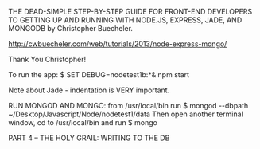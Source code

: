THE DEAD-SIMPLE STEP-BY-STEP GUIDE FOR FRONT-END DEVELOPERS TO GETTING UP AND RUNNING WITH NODE.JS, EXPRESS, JADE, AND MONGODB by Christopher Buecheler.

http://cwbuecheler.com/web/tutorials/2013/node-express-mongo/

Thank You Christopher!

To run the app:  $ SET DEBUG=nodetest1b:*& npm start

Note about Jade - indentation is VERY important.

RUN MONGOD AND MONGO: from /usr/local/bin run  $ mongod --dbpath ~/Desktop/Javascript/Node/nodetest1/data
Then open another terminal window, cd to /usr/local/bin and run  $ mongo 

PART 4 – THE HOLY GRAIL: WRITING TO THE DB